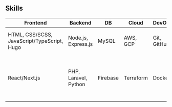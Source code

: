 ## Skills

| **Frontend** | **Backend** | **DB**  | **Cloud** | **DevOps** | **Testing** | **Business** |
|-|-|-|-|-|-|-|
| HTML, CSS/SCSS, JavaScript/TypeScript, Hugo | Node.js, Express.js | MySQL  | AWS, GCP | Git, GitHub | Jest, Selenium | Google Analytics, Clarity, UI/UX |
| React/Next.js | PHP, Laravel, Python | Firebase  | Terraform | Docker | | Tableau, Redash, Grafana, SEO, Display Ads, Youtube |
